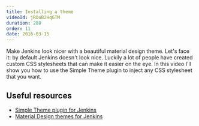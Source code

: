 ```yaml
---
title: Installing a theme
videoId: jRDoB2HqGTM
duration: 288
order: 11
date: 2016-03-15
---
```


Make Jenkins look nicer with a beautiful material design theme. Let's face it: by default Jenkins doesn't look nice. Luckily a lot of people have created custom CSS stylesheets that can make it easier on the eye. In this video I'll show you how to use the Simple Theme plugin to inject any CSS stylesheet that you want.

## Useful resources
* <a href="https://wiki.jenkins-ci.org/display/JENKINS/Simple+Theme+Plugin" target="_blank">Simple Theme plugin for Jenkins</a>
* <a href="http://afonsof.com/jenkins-material-theme/" target="_blank">Material Design themes for Jenkins</a>